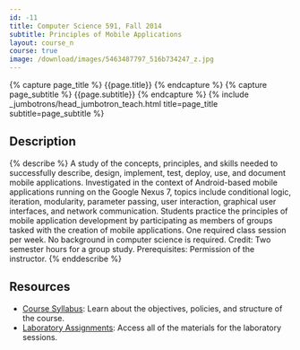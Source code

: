 ```yaml
---
id: -11
title: Computer Science 591, Fall 2014
subtitle: Principles of Mobile Applications
layout: course_n
course: true
image: /download/images/5463487797_516b734247_z.jpg
---
```


{% capture page_title %} {{page.title}} {% endcapture %}
{% capture page_subtitle %} {{page.subtitle}} {% endcapture %}
{% include _jumbotrons/head_jumbotron_teach.html title=page_title subtitle=page_subtitle %}

## Description

{% describe %}
A study of the concepts, principles, and skills needed to successfully describe, design, implement, test, deploy, use,
and document mobile applications. Investigated in the context of Android-based mobile applications running on the Google
Nexus 7, topics include conditional logic, iteration, modularity, parameter passing, user interaction, graphical user
interfaces, and network communication. Students practice the principles of mobile application development by
participating as members of groups tasked with the creation of mobile applications. One required class session per week.
No background in computer science is required. Credit: Two semester hours for a group study. Prerequisites: Permission
of the instructor.
{% enddescribe %}

## Resources

<ul>

<li><a href="{{site.baseurl}}teaching/cs591F2014/provide/syllabus/cs591F2014-syllabus.pdf"
class="major">Course Syllabus</a>: Learn about the objectives, policies, and structure of the course.</li>

<li><a href="{{site.baseurl}}teaching/cs591F2014/laboratories/"
class="major">Laboratory Assignments</a>: Access all of the materials for the laboratory sessions.</li>

</ul>
